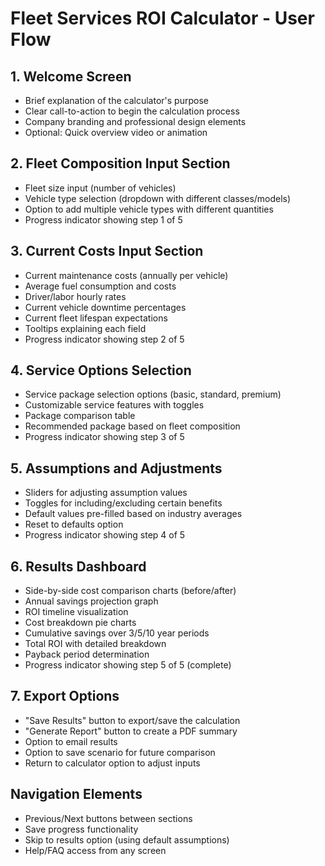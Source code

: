 # Fleet Services ROI Calculator - User Flow

## 1. Welcome Screen
- Brief explanation of the calculator's purpose
- Clear call-to-action to begin the calculation process
- Company branding and professional design elements
- Optional: Quick overview video or animation

## 2. Fleet Composition Input Section
- Fleet size input (number of vehicles)
- Vehicle type selection (dropdown with different classes/models)
- Option to add multiple vehicle types with different quantities
- Progress indicator showing step 1 of 5

## 3. Current Costs Input Section
- Current maintenance costs (annually per vehicle)
- Average fuel consumption and costs
- Driver/labor hourly rates
- Current vehicle downtime percentages
- Current fleet lifespan expectations
- Tooltips explaining each field
- Progress indicator showing step 2 of 5

## 4. Service Options Selection
- Service package selection options (basic, standard, premium)
- Customizable service features with toggles
- Package comparison table
- Recommended package based on fleet composition
- Progress indicator showing step 3 of 5

## 5. Assumptions and Adjustments
- Sliders for adjusting assumption values
- Toggles for including/excluding certain benefits
- Default values pre-filled based on industry averages
- Reset to defaults option
- Progress indicator showing step 4 of 5

## 6. Results Dashboard
- Side-by-side cost comparison charts (before/after)
- Annual savings projection graph
- ROI timeline visualization
- Cost breakdown pie charts
- Cumulative savings over 3/5/10 year periods
- Total ROI with detailed breakdown
- Payback period determination
- Progress indicator showing step 5 of 5 (complete)

## 7. Export Options
- "Save Results" button to export/save the calculation
- "Generate Report" button to create a PDF summary
- Option to email results
- Option to save scenario for future comparison
- Return to calculator option to adjust inputs

## Navigation Elements
- Previous/Next buttons between sections
- Save progress functionality
- Skip to results option (using default assumptions)
- Help/FAQ access from any screen
